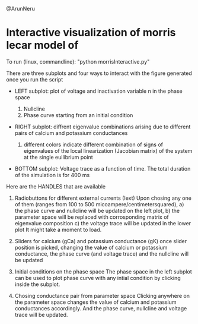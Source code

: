 @ArunNeru

# Interactive visualization of morris lecar model of 

To run (linux, commandline): "python morrisInteractive.py" 

There are three subplots and four ways to interact with the figure generated once you run the script

- LEFT subplot: plot of voltage and inactivation variable n
 in the phase space
	1) Nullcline 
	2) Phase curve starting from an initial condition

- RIGHT subplot: diffrent eigenvalue combinations arising due to different pairs of calcium and potassium conductances
	1) different colors indicate different combination of signs of eigenvalues of the local linearization (Jacobian matrix) of the system at the single euilibrium point 
- BOTTOM subplot: Voltage trace as a function of time. The total duration of the simulation is for 400 ms

Here are the HANDLES that are available

1) Radiobuttons for different external currents (Iext)
	Upon chosing any one of them (ranges from 100 to 500 micoampere/centimetersquared), 
		a) the phase curve and nullcline will be updated on the left plot,
 		b) the parameter space will be replaced with corrosponding matrix of eigenvalue composition
		c) the voltage trace will be updated in the lower plot
It might take a moment to load. 

2) Sliders for calcium (gCa) and potassium conductance (gK)
once slider position is picked, changing the value of calcium or potassium conductance,
the phase curve (and voltage trace) and the nullcline will be updated

3) Initial conditions on the phase space
The phase space in the left subplot can be used to plot phase curve with any intial condition by clicking inside the subplot.

4) Chosing conductance pair from parameter space
Clicking anywhere on the parameter space changes the value of calcium and potassium conductances accordingly.
And the phase curve, nullcline and voltage trace will be updated.


